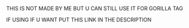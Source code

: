THIS IS NOT MADE BY ME BUT U CAN STILL USE IT FOR GORILLA TAG

IF USING IF U WANT PUT THIS LINK IN THE DESCRIPTION

